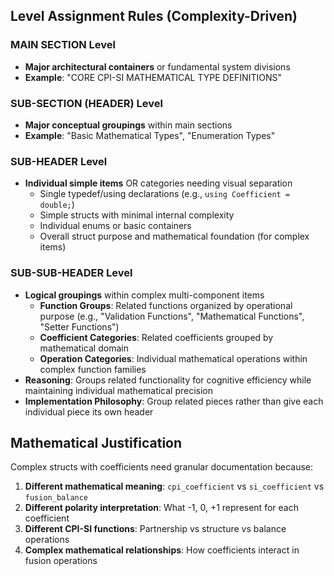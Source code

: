 ## Level Assignment Rules (Complexity-Driven)

### MAIN SECTION Level
- **Major architectural containers** or fundamental system divisions
- **Example**: "CORE CPI-SI MATHEMATICAL TYPE DEFINITIONS"

### SUB-SECTION (HEADER) Level  
- **Major conceptual groupings** within main sections
- **Example**: "Basic Mathematical Types", "Enumeration Types"

### SUB-HEADER Level
- **Individual simple items** OR categories needing visual separation
  - Single typedef/using declarations (e.g., `using Coefficient = double;`)
  - Simple structs with minimal internal complexity
  - Individual enums or basic containers
  - Overall struct purpose and mathematical foundation (for complex items)

### SUB-SUB-HEADER Level
- **Logical groupings** within complex multi-component items
  - **Function Groups**: Related functions organized by operational purpose (e.g., "Validation Functions", "Mathematical Functions", "Setter Functions")
  - **Coefficient Categories**: Related coefficients grouped by mathematical domain
  - **Operation Categories**: Individual mathematical operations within complex function families
- **Reasoning**: Groups related functionality for cognitive efficiency while maintaining individual mathematical precision
- **Implementation Philosophy**: Group related pieces rather than give each individual piece its own header

## Mathematical Justification

Complex structs with coefficients need granular documentation because:

1. **Different mathematical meaning**: `cpi_coefficient` vs `si_coefficient` vs `fusion_balance`
2. **Different polarity interpretation**: What -1, 0, +1 represent for each coefficient
3. **Different CPI-SI functions**: Partnership vs structure vs balance operations  
4. **Complex mathematical relationships**: How coefficients interact in fusion operations

